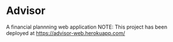 # Advisor
A financial plannning web application
NOTE: This project has been deployed at https://advisor-web.herokuapp.com/
